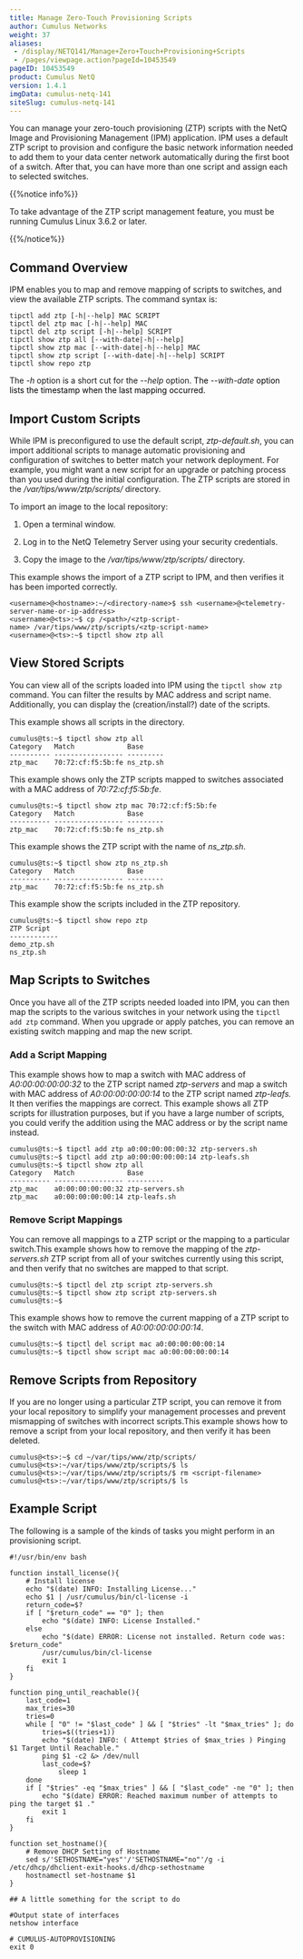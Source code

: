 ```yaml
---
title: Manage Zero-Touch Provisioning Scripts
author: Cumulus Networks
weight: 37
aliases:
 - /display/NETQ141/Manage+Zero+Touch+Provisioning+Scripts
 - /pages/viewpage.action?pageId=10453549
pageID: 10453549
product: Cumulus NetQ
version: 1.4.1
imgData: cumulus-netq-141
siteSlug: cumulus-netq-141
---
```

You can manage your zero-touch provisioning (ZTP) scripts with the NetQ
Image and Provisioning Management (IPM) application. IPM uses a default
ZTP script to provision and configure the basic network information
needed to add them to your data center network automatically during the
first boot of a switch. After that, you can have more than one script
and assign each to selected switches.

{{%notice info%}}

To take advantage of the ZTP script management feature, you must be
running Cumulus Linux 3.6.2 or later.

{{%/notice%}}

## Command Overview</span>

IPM enables you to map and remove mapping of scripts to switches, and
view the available ZTP scripts. The command syntax is:

    tipctl add ztp [-h|--help] MAC SCRIPT
    tipctl del ztp mac [-h|--help] MAC
    tipctl del ztp script [-h|--help] SCRIPT
    tipctl show ztp all [--with-date|-h|--help]
    tipctl show ztp mac [--with-date|-h|--help] MAC
    tipctl show ztp script [--with-date|-h|--help] SCRIPT
    tipctl show repo ztp

The *-h* option is a short cut for the *--help* option.
<span style="color: #000000;"> The </span> *--with-date*
<span style="color: #000000;"> option lists the timestamp when the last
mapping occurred. </span>

## Import Custom Scripts</span>

While IPM is preconfigured to use the default script, *ztp-default.sh*,
you can import additional scripts to manage automatic provisioning and
configuration of switches to better match your network deployment. For
example, you might want a new script for an upgrade or patching process
than you used during the initial configuration. The ZTP scripts are
stored in the */var/tips/www/ztp/scripts/* directory.

To import an image to the local repository:

1.  Open a terminal window.

2.  Log in to the NetQ Telemetry Server using your security credentials.

3.  Copy the image to the */var/tips/www/ztp/scripts/* directory.

This example shows the import of a ZTP script to IPM, and then verifies
it has been imported correctly.

    <username>@<hostname>:~/<directory-name>$ ssh <username>@<telemetry-server-name-or-ip-address>
    <username>@<ts>:~$ cp /<path>/<ztp-script-name> /var/tips/www/ztp/scripts/<ztp-script-name>
    <username>@<ts>:~$ tipctl show ztp all

## View Stored Scripts</span>

You can view all of the scripts loaded into IPM using the `tipctl show
ztp` command. You can filter the results by MAC address and script name.
Additionally, you can display the (creation/install?) date of the
scripts.

This example shows all scripts in the directory.

    cumulus@ts:~$ tipctl show ztp all
    Category   Match             Base
    ---------- ----------------- ---------
    ztp_mac    70:72:cf:f5:5b:fe ns_ztp.sh

This example shows only the ZTP scripts mapped to switches associated
with a MAC address of *70:72:cf:f5:5b:fe*.

    cumulus@ts:~$ tipctl show ztp mac 70:72:cf:f5:5b:fe
    Category   Match             Base
    ---------- ----------------- ---------
    ztp_mac    70:72:cf:f5:5b:fe ns_ztp.sh

This example shows the ZTP script with the name of *ns\_ztp.sh*.

    cumulus@ts:~$ tipctl show ztp ns_ztp.sh
    Category   Match             Base
    ---------- ----------------- ---------
    ztp_mac    70:72:cf:f5:5b:fe ns_ztp.sh

This example show the scripts included in the ZTP repository.

    cumulus@ts:~$ tipctl show repo ztp
    ZTP Script
    ------------ 
    demo_ztp.sh 
    ns_ztp.sh

## Map Scripts to Switches</span>

Once you have all of the ZTP scripts needed loaded into IPM, you can
then map the scripts to the various switches in your network using the
`tipctl add ztp` command. When you upgrade or apply patches, you can
remove an existing switch mapping and map the new script.

### Add a Script Mapping</span>

This example shows how to map a switch with MAC address of
*A0:00:00:00:00:32* to the ZTP script named *ztp-servers* and map a
switch with MAC address of *A0:00:00:00:00:14* to the ZTP script named
*ztp-leafs.* It then verifies the mappings are correct. This example
shows all ZTP scripts for illustration purposes, but if you have a large
number of scripts, you could verify the addition using the MAC address
or by the script name instead.

    cumulus@ts:~$ tipctl add ztp a0:00:00:00:00:32 ztp-servers.sh
    cumulus@ts:~$ tipctl add ztp a0:00:00:00:00:14 ztp-leafs.sh
    cumulus@ts:~$ tipctl show ztp all
    Category   Match             Base
    ---------- ----------------- ---------
    ztp_mac    a0:00:00:00:00:32 ztp-servers.sh
    ztp_mac    a0:00:00:00:00:14 ztp-leafs.sh

### Remove Script Mappings</span>

You can remove all mappings to a ZTP script or the mapping to a
particular switch.This example shows how to remove the mapping of the
*ztp-servers.sh* ZTP script from all of your switches currently using
this script, and then verify that no switches are mapped to that script.

    cumulus@ts:~$ tipctl del ztp script ztp-servers.sh
    cumulus@ts:~$ tipctl show ztp script ztp-servers.sh
    cumulus@ts:~$

This example shows how to remove the current mapping of a ZTP script to
the switch with MAC address of *A0:00:00:00:00:14*.

    cumulus@ts:~$ tipctl del script mac a0:00:00:00:00:14
    cumulus@ts:~$ tipctl show script mac a0:00:00:00:00:14

## Remove Scripts from Repository</span>

If you are no longer using a particular ZTP script, you can remove it
from your local repository to simplify your management processes and
prevent mismapping of switches with incorrect scripts.This example shows
how to remove a script from your local repository, and then verify it
has been deleted.

    cumulus@<ts>:~$ cd ~/var/tips/www/ztp/scripts/
    cumulus@<ts>:~/var/tips/www/ztp/scripts/$ ls
    cumulus@<ts>:~/var/tips/www/ztp/scripts/$ rm <script-filename> 
    cumulus@<ts>:~/var/tips/www/ztp/scripts/$ ls

## Example Script</span>

The following is a sample of the kinds of tasks you might perform in an
provisioning script.

    #!/usr/bin/env bash
     
    function install_license(){
        # Install license
        echo "$(date) INFO: Installing License..."
        echo $1 | /usr/cumulus/bin/cl-license -i
        return_code=$?
        if [ "$return_code" == "0" ]; then
            echo "$(date) INFO: License Installed."
        else
            echo "$(date) ERROR: License not installed. Return code was: $return_code"
            /usr/cumulus/bin/cl-license
            exit 1
        fi
    }
     
    function ping_until_reachable(){
        last_code=1
        max_tries=30
        tries=0
        while [ "0" != "$last_code" ] && [ "$tries" -lt "$max_tries" ]; do
            tries=$((tries+1))
            echo "$(date) INFO: ( Attempt $tries of $max_tries ) Pinging $1 Target Until Reachable."
            ping $1 -c2 &> /dev/null
            last_code=$?
                sleep 1
        done
        if [ "$tries" -eq "$max_tries" ] && [ "$last_code" -ne "0" ]; then
            echo "$(date) ERROR: Reached maximum number of attempts to ping the target $1 ."
            exit 1
        fi
    }
     
    function set_hostname(){
        # Remove DHCP Setting of Hostname
        sed s/'SETHOSTNAME="yes"'/'SETHOSTNAME="no"'/g -i /etc/dhcp/dhclient-exit-hooks.d/dhcp-sethostname
        hostnamectl set-hostname $1
    }
     
    ## A little something for the script to do
     
    #Output state of interfaces
    netshow interface
     
    # CUMULUS-AUTOPROVISIONING
    exit 0

<article id="html-search-results" class="ht-content" style="display: none;">

</article>

<footer id="ht-footer">

</footer>
